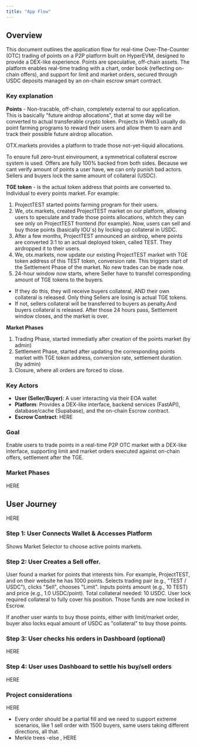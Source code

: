 ```yaml
---
title: "App Flow"
---
```


## Overview
This document outlines the application flow for real-time Over-The-Counter (OTC) trading of points on a P2P platform built on HyperEVM, designed to provide a DEX-like experience. Points are speculative, off-chain assets. The platform enables real-time trading with a chart, order book (reflecting on-chain offers), and support for limit and market orders, secured through USDC deposits managed by an on-chain escrow smart contract. 


### Key explanation

**Points** - Non-tracable, off-chain, completely external to our application. This is basically "future airdrop allocations", that at some day will be converted to actual transferable crypto token.
Projects in Web3 usually do point farming programs to reward their users and allow them to earn and track their possible future airdrop allocation. 

OTX.markets provides a platform to trade those not-yet-liquid allocations. 

To ensure full zero-trust einviroument, a symmetrical collateral escrow system is used. Offers are fully 100% backed from both sides.
Because we cant verify amount of points a user have, we can only punish bad actors.
Sellers and buyers lock the same amount of collateral (USDC).

**TGE token** - is the actual token address that points are converted to. Individual to every points market. 
For example:
1) ProjectTEST started points farming program for their users. 
2) We, otx.markets, created ProjectTEST market on our platform, allowing users to speculate and trade those points allocations, whitch they can see only on ProjectTEST frontend (for example). 
Now, users can sell and buy those points (basically IOU`s) by locking up collateral in USDC.
3) After a few months, ProjectTEST announced an airdrop, where points are converted 3:1 to an actual deployed token, called TEST. They airdropped it to their users.
4) We, otx.markets, now update our existing ProjectTEST market with TGE token address of this TEST token, conversion rate. This triggers start of the Settlement Phase of the market. No new trades can be made now.
5) 24-hour window now starts, where Seller have to transfel corresponding amount of TGE tokens to the buyers. 
- If they do this, they will receive buyers collateral, AND their own collateral is released. Only thing Sellers are losing is actual TGE tokens.
- If not, sellers collateral will be transferred to buyers as penalty.And buyers collateral is released. 
After those 24 hours pass, Settlement window closes, and the market is over.

**Market Phases** 
1) Trading Phase, started immediatly after creation of the points market (by admin)
2) Settlement Phase, started after updating the corresponding points market with TGE token address, conversion rate, settlement duration. (by admin)
3) Closure, where all orders are forced to close. 

### Key Actors
- **User (Seller/Buyer)**: A user interacting via their EOA wallet
- **Platform**: Provides a DEX-like interface, backend services (FastAPI), database/cache (Supabase), and the on-chain Escrow contract.
- **Escrow Contract**: HERE

### Goal
Enable users to trade points in a real-time P2P OTC market with a DEX-like interface, supporting limit and market orders executed against on-chain offers, settlement after the TGE.

### Market Phases
HERE

## User Journey
HERE

### Step 1: User Connects Wallet & Accesses Platform

Shows Market Selector to choose active points markets.
### Step 2: User Creates a Sell offer.
User found a market for points that interests him. For example, ProjectTEST, and on their website he has 1000 points.  Selects trading pair (e.g., "TEST / USDC"), clicks "Sell", chooses "Limit". Inputs points amount (e.g., 10 TEST) and price (e.g., 1.0 USDC/point). Total collateral needed: 10 USDC.
User lock required collateral to fully cover his position. Those funds are now locked in Escrow.

If another user wants to buy those points, either with limit/market order, buyer also locks equal amount of USDC as "collateral" to buy those points. 

### Step 3: User checks his orders in Dashboard (optional)

HERE

### Step 4: User uses Dashboard to settle his buy/sell orders 

HERE

### Project considerations
HERE

- Every order should be a partial fill and we need to support extreme scenarios, like 1 sell order with 1500 buyers, same users taking different directions, all that. 
- Merkle trees 
-else , HERE